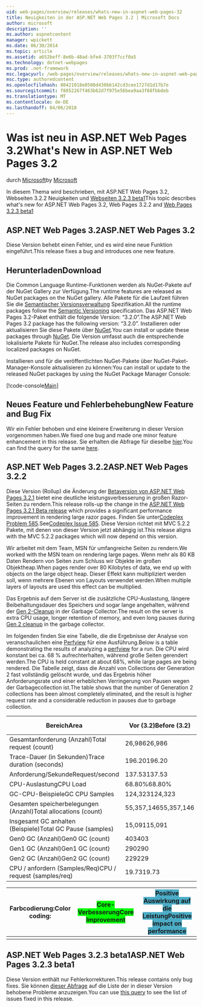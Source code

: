 ```yaml
---
uid: web-pages/overview/releases/whats-new-in-aspnet-web-pages-32
title: Neuigkeiten in der ASP.NET Web Pages 3.2 | Microsoft Docs
author: microsoft
description: ''
ms.author: aspnetcontent
manager: wpickett
ms.date: 06/30/2014
ms.topic: article
ms.assetid: a652beff-8e6b-48ad-bfe4-3703f7ccf0a5
ms.technology: dotnet-webpages
ms.prod: .net-framework
msc.legacyurl: /web-pages/overview/releases/whats-new-in-aspnet-web-pages-32
msc.type: authoredcontent
ms.openlocfilehash: 80421018e0508d430b6142cd3cee1727d1d17b7e
ms.sourcegitcommit: f8852267f463b62d7f975e56bea9aa3f68fbbdeb
ms.translationtype: MT
ms.contentlocale: de-DE
ms.lasthandoff: 04/06/2018
---
```

<a name="whats-new-in-aspnet-web-pages-32"></a><span data-ttu-id="826b3-102">Was ist neu in ASP.NET Web Pages 3.2</span><span class="sxs-lookup"><span data-stu-id="826b3-102">What's New in ASP.NET Web Pages 3.2</span></span>
====================
<span data-ttu-id="826b3-103">durch [Microsoft](https://github.com/microsoft)</span><span class="sxs-lookup"><span data-stu-id="826b3-103">by [Microsoft](https://github.com/microsoft)</span></span>

<span data-ttu-id="826b3-104">In diesem Thema wird beschrieben, mit ASP.NET Web Pages 3.2, Webseiten 3.2.2 Neuigkeiten und [Webseiten 3.2.3 beta1](https://blogs.msdn.com/b/webdev/archive/2014/12/17/asp-net-mvc-5-2-3-web-pages-5-2-3-and-web-api-5-2-3-beta-releases.aspx)</span><span class="sxs-lookup"><span data-stu-id="826b3-104">This topic describes what's new for ASP.NET Web Pages 3.2, Web Pages 3.2.2 and [Web Pages 3.2.3 beta1](https://blogs.msdn.com/b/webdev/archive/2014/12/17/asp-net-mvc-5-2-3-web-pages-5-2-3-and-web-api-5-2-3-beta-releases.aspx)</span></span>

## <a name="aspnet-web-pages-32"></a><span data-ttu-id="826b3-105">ASP.NET Web Pages 3.2</span><span class="sxs-lookup"><span data-stu-id="826b3-105">ASP.NET Web Pages 3.2</span></span>

<span data-ttu-id="826b3-106">Diese Version behebt einen Fehler, und es wird eine neue Funktion eingeführt.</span><span class="sxs-lookup"><span data-stu-id="826b3-106">This release fixes a bug and introduces one new feature.</span></span>

## <a name="download"></a><span data-ttu-id="826b3-107">Herunterladen</span><span class="sxs-lookup"><span data-stu-id="826b3-107">Download</span></span>

<span data-ttu-id="826b3-108">Die Common Language Runtime-Funktionen werden als NuGet-Pakete auf der NuGet Gallery zur Verfügung.</span><span class="sxs-lookup"><span data-stu-id="826b3-108">The runtime features are released as NuGet packages on the NuGet gallery.</span></span> <span data-ttu-id="826b3-109">Alle Pakete für die Laufzeit führen Sie die [Semantischer Versionsverwaltung](http://semver.org/) Spezifikation.</span><span class="sxs-lookup"><span data-stu-id="826b3-109">All the runtime packages follow the [Semantic Versioning](http://semver.org/) specification.</span></span> <span data-ttu-id="826b3-110">Das ASP.NET Web Pages 3.2-Paket enthält die folgende Version: &ldquo;3.2.0&rdquo;.</span><span class="sxs-lookup"><span data-stu-id="826b3-110">The ASP.NET Web Pages 3.2 package has the following version: &ldquo;3.2.0&rdquo;.</span></span> <span data-ttu-id="826b3-111">Installieren oder aktualisieren Sie diese Pakete über [NuGet](http://www.nuget.org/packages/Microsoft.AspNet.WebPages/).</span><span class="sxs-lookup"><span data-stu-id="826b3-111">You can install or update these packages through [NuGet](http://www.nuget.org/packages/Microsoft.AspNet.WebPages/).</span></span> <span data-ttu-id="826b3-112">Die Version umfasst auch die entsprechende lokalisierte Pakete für NuGet.</span><span class="sxs-lookup"><span data-stu-id="826b3-112">The release also includes corresponding localized packages on NuGet.</span></span>

<span data-ttu-id="826b3-113">Installieren und für die veröffentlichten NuGet-Pakete über NuGet-Paket-Manager-Konsole aktualisieren zu können:</span><span class="sxs-lookup"><span data-stu-id="826b3-113">You can install or update to the released NuGet packages by using the NuGet Package Manager Console:</span></span>

[!code-console[Main](whats-new-in-aspnet-web-pages-32/samples/sample1.cmd)]

## <a name="new-feature-and-bug-fix"></a><span data-ttu-id="826b3-114">Neues Feature und Fehlerbehebung</span><span class="sxs-lookup"><span data-stu-id="826b3-114">New Feature and Bug Fix</span></span>

<span data-ttu-id="826b3-115">Wir ein Fehler behoben und eine kleinere Erweiterung in dieser Version vorgenommen haben.</span><span class="sxs-lookup"><span data-stu-id="826b3-115">We fixed one bug and made one minor feature enhancement in this release.</span></span> <span data-ttu-id="826b3-116">Sie erhalten die Abfrage für dieselbe [hier](https://aspnetwebstack.codeplex.com/workitem/list/advanced?keyword=&amp;status=Closed&amp;type=All&amp;priority=All&amp;release=v5.2%20RC|v5.2%20RTM&amp;assignedTo=All&amp;component=Web%20Pages%2FRazor&amp;sortField=Id&amp;sortDirection=Descending&amp;page=0&amp;reasonClosed=Fixed).</span><span class="sxs-lookup"><span data-stu-id="826b3-116">You can find the query for the same [here](https://aspnetwebstack.codeplex.com/workitem/list/advanced?keyword=&amp;status=Closed&amp;type=All&amp;priority=All&amp;release=v5.2%20RC|v5.2%20RTM&amp;assignedTo=All&amp;component=Web%20Pages%2FRazor&amp;sortField=Id&amp;sortDirection=Descending&amp;page=0&amp;reasonClosed=Fixed).</span></span>

## <a name="aspnet-web-pages-322"></a><span data-ttu-id="826b3-117">ASP.NET Web Pages 3.2.2</span><span class="sxs-lookup"><span data-stu-id="826b3-117">ASP.NET Web Pages 3.2.2</span></span>

<span data-ttu-id="826b3-118">Diese Version (Rollup) die Änderung der [Betaversion von ASP.NET Web Pages 3.2.1](https://blogs.msdn.com/b/webdev/archive/2014/07/28/announcing-the-beta-release-of-web-pages-3-2-1.aspx) bietet eine deutliche leistungsverbesserung in großen Razor-Seiten zu rendern.</span><span class="sxs-lookup"><span data-stu-id="826b3-118">This release rolls-up the change in the [ASP.NET Web Pages 3.2.1 Beta release](https://blogs.msdn.com/b/webdev/archive/2014/07/28/announcing-the-beta-release-of-web-pages-3-2-1.aspx) which provides a significant performance improvement in rendering large razor pages.</span></span> <span data-ttu-id="826b3-119">Finden Sie unter[Codeplex Problem 585](https://aspnetwebstack.codeplex.com/workitem/585).</span><span class="sxs-lookup"><span data-stu-id="826b3-119">See[Codeplex Issue 585](https://aspnetwebstack.codeplex.com/workitem/585).</span></span> <span data-ttu-id="826b3-120">Diese Version richtet mit MVC 5.2.2 Pakete, mit denen von dieser Version jetzt abhängig ist.</span><span class="sxs-lookup"><span data-stu-id="826b3-120">This release aligns with the MVC 5.2.2 packages which will now depend on this version.</span></span>

<span data-ttu-id="826b3-121">Wir arbeitet mit dem Team, MSN für umfangreiche Seiten zu rendern.</span><span class="sxs-lookup"><span data-stu-id="826b3-121">We worked with the MSN team on rendering large pages.</span></span> <span data-ttu-id="826b3-122">Wenn mehr als 80 KB Daten Rendern von Seiten zum Schluss wir Objekte im großen Objektheap.</span><span class="sxs-lookup"><span data-stu-id="826b3-122">When pages render over 80 Kilobytes of data, we end up with objects on the large object heap.</span></span> <span data-ttu-id="826b3-123">Dieser Effekt kann multipliziert werden soll, wenn mehrere Ebenen von Layouts verwendet werden.</span><span class="sxs-lookup"><span data-stu-id="826b3-123">When multiple layers of layouts are used this effect can be multiplied.</span></span>

<span data-ttu-id="826b3-124">Das Ergebnis auf dem Server ist die zusätzliche CPU-Auslastung, längere Beibehaltungsdauer des Speichers und sogar lange angehalten, während der [Gen 2-Cleanup](https://msdn.microsoft.com/en-us/library/ms973837.aspx) in der Garbage Collector.</span><span class="sxs-lookup"><span data-stu-id="826b3-124">The result on the server is extra CPU usage, longer retention of memory, and even long pauses during [Gen 2 cleanup](https://msdn.microsoft.com/en-us/library/ms973837.aspx) in the garbage collector.</span></span>

<span data-ttu-id="826b3-125">Im folgenden finden Sie eine Tabelle, die die Ergebnisse der Analyse von veranschaulichen eine [Perfview](https://channel9.msdn.com/Series/PerfView-Tutorial) für eine Ausführung.</span><span class="sxs-lookup"><span data-stu-id="826b3-125">Below is a table demonstrating the results of analyzing a [perfview](https://channel9.msdn.com/Series/PerfView-Tutorial) for a run.</span></span> <span data-ttu-id="826b3-126">Die CPU wird konstant bei ca. 68 % aufrechterhalten, während große Seiten gerendert werden.</span><span class="sxs-lookup"><span data-stu-id="826b3-126">The CPU is held constant at about 68%, while large pages are being rendered.</span></span> <span data-ttu-id="826b3-127">Die Tabelle zeigt, dass die Anzahl von Collections der Generation 2 fast vollständig gelöscht wurde, und das Ergebnis höher Anforderungsrate und einer erheblichen Verringerung von Pausen wegen der Garbagecollection ist.</span><span class="sxs-lookup"><span data-stu-id="826b3-127">The table shows that the number of Generation 2 collections has been almost completely eliminated, and the result is higher request rate and a considerable reduction in pauses due to garbage collection.</span></span>

| <span data-ttu-id="826b3-128">**Bereich**</span><span class="sxs-lookup"><span data-stu-id="826b3-128">**Area**</span></span> | <span data-ttu-id="826b3-129">**Vor (3.2)**</span><span class="sxs-lookup"><span data-stu-id="826b3-129">**Before (3.2)**</span></span> | <span data-ttu-id="826b3-130">**Nach dem (3.2.1)**</span><span class="sxs-lookup"><span data-stu-id="826b3-130">**After (3.2.1)**</span></span> | <span data-ttu-id="826b3-131">**Delta %**</span><span class="sxs-lookup"><span data-stu-id="826b3-131">**Delta %**</span></span> |
| --- | --- | --- | --- |
| <span data-ttu-id="826b3-132">Gesamtanforderung (Anzahl)</span><span class="sxs-lookup"><span data-stu-id="826b3-132">Total request (count)</span></span> | <span data-ttu-id="826b3-133">26,986</span><span class="sxs-lookup"><span data-stu-id="826b3-133">26,986</span></span> | <span data-ttu-id="826b3-134">32,591</span><span class="sxs-lookup"><span data-stu-id="826b3-134">32,591</span></span> | <span data-ttu-id="826b3-135"><font style="background-color: #4bacc6">20.80%</font></span><span class="sxs-lookup"><span data-stu-id="826b3-135"><font style="background-color: #4bacc6">20.80%</font></span></span> |
| <span data-ttu-id="826b3-136">Trace-Dauer (in Sekunden)</span><span class="sxs-lookup"><span data-stu-id="826b3-136">Trace duration (seconds)</span></span> | <span data-ttu-id="826b3-137">196.20</span><span class="sxs-lookup"><span data-stu-id="826b3-137">196.20</span></span> | <span data-ttu-id="826b3-138">198.60</span><span class="sxs-lookup"><span data-stu-id="826b3-138">198.60</span></span> | <span data-ttu-id="826b3-139">1.20%</span><span class="sxs-lookup"><span data-stu-id="826b3-139">1.20%</span></span> |
| <span data-ttu-id="826b3-140">Anforderung/Sekunde</span><span class="sxs-lookup"><span data-stu-id="826b3-140">Request/second</span></span> | <span data-ttu-id="826b3-141">137.53</span><span class="sxs-lookup"><span data-stu-id="826b3-141">137.53</span></span> | <span data-ttu-id="826b3-142">164.10</span><span class="sxs-lookup"><span data-stu-id="826b3-142">164.10</span></span> | <span data-ttu-id="826b3-143"><font style="background-color: #4bacc6">19.30%</font></span><span class="sxs-lookup"><span data-stu-id="826b3-143"><font style="background-color: #4bacc6">19.30%</font></span></span> |
| <span data-ttu-id="826b3-144">CPU-Auslastung</span><span class="sxs-lookup"><span data-stu-id="826b3-144">CPU Load</span></span> | <span data-ttu-id="826b3-145">68.80%</span><span class="sxs-lookup"><span data-stu-id="826b3-145">68.80%</span></span> | <span data-ttu-id="826b3-146">68.50%</span><span class="sxs-lookup"><span data-stu-id="826b3-146">68.50%</span></span> |  <span data-ttu-id="826b3-147">-0.40%</span><span class="sxs-lookup"><span data-stu-id="826b3-147">-0.40%</span></span> |
| <span data-ttu-id="826b3-148">GC-CPU-Beispiele</span><span class="sxs-lookup"><span data-stu-id="826b3-148">GC CPU Samples</span></span> | <span data-ttu-id="826b3-149">124,323</span><span class="sxs-lookup"><span data-stu-id="826b3-149">124,323</span></span> | <span data-ttu-id="826b3-150">17,543</span><span class="sxs-lookup"><span data-stu-id="826b3-150">17,543</span></span> | <span data-ttu-id="826b3-151"><font style="background-color: #4bacc6">-85.90%</font></span><span class="sxs-lookup"><span data-stu-id="826b3-151"><font style="background-color: #4bacc6">-85.90%</font></span></span> |
| <span data-ttu-id="826b3-152">Gesamten speicherbelegungen (Anzahl)</span><span class="sxs-lookup"><span data-stu-id="826b3-152">Total allocations (count)</span></span> | <span data-ttu-id="826b3-153">55,357,146</span><span class="sxs-lookup"><span data-stu-id="826b3-153">55,357,146</span></span> | <span data-ttu-id="826b3-154">57,222,949</span><span class="sxs-lookup"><span data-stu-id="826b3-154">57,222,949</span></span> | <span data-ttu-id="826b3-155">3.40%</span><span class="sxs-lookup"><span data-stu-id="826b3-155">3.40%</span></span> |
| <span data-ttu-id="826b3-156">Insgesamt GC anhalten (Beispiele)</span><span class="sxs-lookup"><span data-stu-id="826b3-156">Total GC Pause (samples)</span></span> | <span data-ttu-id="826b3-157">15,091</span><span class="sxs-lookup"><span data-stu-id="826b3-157">15,091</span></span> | <span data-ttu-id="826b3-158">8,515</span><span class="sxs-lookup"><span data-stu-id="826b3-158">8,515</span></span> | <span data-ttu-id="826b3-159"><font style="background-color: #4bacc6">-43.60%</font></span><span class="sxs-lookup"><span data-stu-id="826b3-159"><font style="background-color: #4bacc6">-43.60%</font></span></span> |
| <span data-ttu-id="826b3-160">Gen0 GC (Anzahl)</span><span class="sxs-lookup"><span data-stu-id="826b3-160">Gen0 GC (count)</span></span> | <span data-ttu-id="826b3-161">403</span><span class="sxs-lookup"><span data-stu-id="826b3-161">403</span></span> | <span data-ttu-id="826b3-162">1,216</span><span class="sxs-lookup"><span data-stu-id="826b3-162">1,216</span></span> | <span data-ttu-id="826b3-163">201.70%</span><span class="sxs-lookup"><span data-stu-id="826b3-163">201.70%</span></span> |
| <span data-ttu-id="826b3-164">Gen1 GC (Anzahl)</span><span class="sxs-lookup"><span data-stu-id="826b3-164">Gen1 GC (count)</span></span> | <span data-ttu-id="826b3-165">290</span><span class="sxs-lookup"><span data-stu-id="826b3-165">290</span></span> | <span data-ttu-id="826b3-166">367</span><span class="sxs-lookup"><span data-stu-id="826b3-166">367</span></span> | <span data-ttu-id="826b3-167">26.60%</span><span class="sxs-lookup"><span data-stu-id="826b3-167">26.60%</span></span> |
| <span data-ttu-id="826b3-168">Gen2 GC (Anzahl)</span><span class="sxs-lookup"><span data-stu-id="826b3-168">Gen2 GC (count)</span></span> | <span data-ttu-id="826b3-169">229</span><span class="sxs-lookup"><span data-stu-id="826b3-169">229</span></span> | <span data-ttu-id="826b3-170">2</span><span class="sxs-lookup"><span data-stu-id="826b3-170">2</span></span> | <span data-ttu-id="826b3-171"><font style="background-color: #00ff00">-99.10%</font></span><span class="sxs-lookup"><span data-stu-id="826b3-171"><font style="background-color: #00ff00">-99.10%</font></span></span> |
| <span data-ttu-id="826b3-172">CPU / anfordern (Samples/Req)</span><span class="sxs-lookup"><span data-stu-id="826b3-172">CPU / request (samples/req)</span></span> | <span data-ttu-id="826b3-173">19.73</span><span class="sxs-lookup"><span data-stu-id="826b3-173">19.73</span></span> | <span data-ttu-id="826b3-174">16.47</span><span class="sxs-lookup"><span data-stu-id="826b3-174">16.47</span></span> | <span data-ttu-id="826b3-175">-16.50%</span><span class="sxs-lookup"><span data-stu-id="826b3-175">-16.50%</span></span> |

| <span data-ttu-id="826b3-176">Farbcodierung:</span><span class="sxs-lookup"><span data-stu-id="826b3-176">Color coding:</span></span> | <span data-ttu-id="826b3-177"><font style="background-color: #00ff00">Core-Verbesserung</font></span><span class="sxs-lookup"><span data-stu-id="826b3-177"><font style="background-color: #00ff00">Core Improvement</font></span></span> | <span data-ttu-id="826b3-178"><font style="background-color: #4bacc6">Positive Auswirkung auf die Leistung</font></span><span class="sxs-lookup"><span data-stu-id="826b3-178"><font style="background-color: #4bacc6">Positive impact on performance</font></span></span> |
|---------------|-----------------------------------------------------------------|-------------------------------------------------------------------------------|
|               |                                                                 |                                                                               |

## <a name="aspnet-web-pages-323-beta1"></a><span data-ttu-id="826b3-179">ASP.NET Web Pages 3.2.3 beta1</span><span class="sxs-lookup"><span data-stu-id="826b3-179">ASP.NET Web Pages 3.2.3 beta1</span></span>

<span data-ttu-id="826b3-180">Diese Version enthält nur Fehlerkorrekturen.</span><span class="sxs-lookup"><span data-stu-id="826b3-180">This release contains only bug fixes.</span></span> <span data-ttu-id="826b3-181">Sie können [dieser Abfrage](https://aspnetwebstack.codeplex.com/workitem/list/advanced?keyword=&amp;status=Closed&amp;type=All&amp;priority=All&amp;release=v5.2.3%20Beta&amp;assignedTo=All&amp;component=Web%20Pages%2FRazor&amp;sortField=LastUpdatedDate&amp;sortDirection=Descending&amp;page=0&amp;reasonClosed=Fixed) auf die Liste der in dieser Version behobene Probleme anzuzeigen.</span><span class="sxs-lookup"><span data-stu-id="826b3-181">You can use [this query](https://aspnetwebstack.codeplex.com/workitem/list/advanced?keyword=&amp;status=Closed&amp;type=All&amp;priority=All&amp;release=v5.2.3%20Beta&amp;assignedTo=All&amp;component=Web%20Pages%2FRazor&amp;sortField=LastUpdatedDate&amp;sortDirection=Descending&amp;page=0&amp;reasonClosed=Fixed) to see the list of issues fixed in this release.</span></span>
